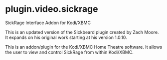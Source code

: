 # plugin.video.sickrage
SickRage Interface Addon for Kodi/XBMC

This is an updated version of the Sickbeard plugin created by Zach Moore.
It expands on his original work starting at his version 1.0.10.

This is an addon/plugin for the Kodi/XBMC Home Theatre software.
It allows the user to view and control SickRage from within Kodi/XBMC.
